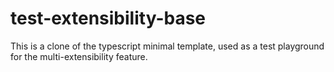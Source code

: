 # test-extensibility-base

This is a clone of the typescript minimal template, used as a test playground for the multi-extensibility feature.